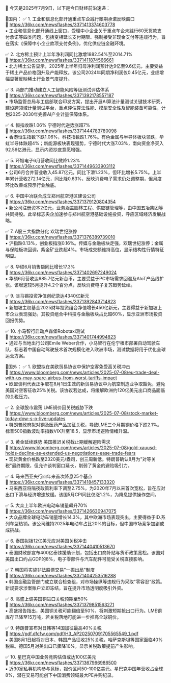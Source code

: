 📅 今天是2025年7月9日，以下是今日财经前沿速递：

📌国内：
✅ 1. 工业和信息化部开通重点车企践行账期承诺反映窗口  
🔗 https://36kr.com/newsflashes/3371413374603778  
▪️ 工业和信息化部开通线上窗口，受理中小企业关于重点车企未践行60天货款支付承诺等四类问题，包括变相延长支付期限、强制接受非现金支付等违规行为，旨在落实《保障中小企业款项支付条例》，优化供应链金融环境。

✅ 2. 北方稀土预计上半年净利润同比激增1882.54%至2014.71%  
🔗 https://36kr.com/newsflashes/3371411874566661  
▪️ 北方稀土公告显示，2025年上半年归母净利润预计达9亿至9.6亿元，主要受益于稀土产品价格回升及产能释放。该公司2024年同期净利润仅0.45亿元，业绩增幅显著反映稀土行业景气度提升。

✅ 3. 两部门推动建立人工智能风险等级测试评估体系  
🔗 https://36kr.com/newsflashes/3371392178557187  
▪️ 市场监管总局与工信部联合印发方案，提出开展AI算法计量测试关键技术研究，建设跨领域计量测试平台，重点评估算法性能、模型安全性及智能装备可靠性，计划2025-2030年完善AI产业计量保障体系。

✅ 4. 恒指收跌1.06% 宁德时代逆势涨超7%  
🔗 https://36kr.com/newsflashes/3371444783780098  
▪️ 香港恒生指数下跌1.06%，科技指数跌1.76%。有色金属与半导体板块领跌，华虹半导体跌超4%；新能源板块表现强势，宁德时代大涨7.03%，南向资金净买入92.56亿港元，显示内资抄底意愿增强。

✅ 5. 环旭电子6月营收同比微降1.23%  
🔗 https://36kr.com/newsflashes/3371449633903112  
▪️ 公司6月合并营业收入45.87亿元，同比下滑1.23%，但环比增长5.75%。上半年累计营收272.14亿元，同比降0.63%，反映消费电子需求仍处调整期，但月度环比改善或预示行业触底。

✅ 6. 中国中冶联合成立郑州航空港区建设公司  
🔗 https://36kr.com/newsflashes/3371379120804354  
▪️ 新公司注册资本2亿元，业务涵盖园林工程、供应链管理等，由中国五冶集团等共同持股。此举标志央企加速参与郑州航空港基础设施投资，呼应区域经济发展战略。

✅ 7. A股三大指数分化 欢瑞世纪涨停  
🔗 https://36kr.com/newsflashes/3371376389739010  
▪️ 沪指跌0.13%，创业板指涨0.16%。传媒与金融板块走强，欢瑞世纪涨停；金属与保险板块回调，紫金矿业跌超4%。市场成交额维持高位，显示结构性行情特征明显。

✅ 8. 华硕6月销售额同比增长17.3%  
🔗 https://36kr.com/newsflashes/3371402697249024  
▪️ 华硕6月营收达685.7亿元新台币，主要受益于PC市场需求回温及AIoT产品线扩张。该增速较5月提升4.2个百分点，反映消费电子复苏趋势延续。

✅ 9. 淡马锡投资净值创纪录达4340亿新元  
🔗 https://36kr.com/newsflashes/3371392843714823  
▪️ 新加坡主权基金2025财年投资组合净值增长450亿新元，主要得益于新加坡上市企业表现强劲。其投资组合中科技与金融板块占比超60%，显示亚洲市场投资回报优势。

✅ 10. 小马智行启动卢森堡Robotaxi测试  
🔗 https://36kr.com/newsflashes/3371401744994823  
▪️ 通过与当地出行公司Emile Weber合作，小马智行在伦宁根市部署自动驾驶车队，标志着中国自动驾驶技术首次规模化进入欧洲市场，测试数据将用于优化全球运营方案。

📌国外：
✅ 1. 欧盟拟在美欧贸易协议中保护空客免受高关税冲击  
🔗 https://www.bloomberg.com/news/articles/2025-07-08/eu-trade-deal-with-us-may-spare-airbus-from-worst-tariffs-impact  
▪️ 欧盟谈判代表正争取在8月1日生效的新贸易协议中为航空制造业争取豁免，避免美国对空客征收25%关税。该协议若达成，将缓解欧洲约120亿美元出口商品面临的关税压力。

✅ 2. 全球股市震荡 LME铜价因关税威胁下跌  
🔗 https://www.bloomberg.com/news/articles/2025-07-08/stock-market-today-dow-s-p-live-updates  
▪️ 特朗普政府拟对铜及医药产品加征关税，导致LME三个月期铜价格下跌2.1%。标普500指数波动率指数VIX升至18.5，显示市场避险情绪升温。

✅ 3. 黄金延续跌势 美国推迟关税截止期缓解避险需求  
🔗 https://www.bloomberg.com/news/articles/2025-07-08/gold-xauusd-holds-decline-as-extended-us-negotiations-ease-trade-fears  
▪️ 现货黄金价格跌至2320美元/盎司，创三周新低。特朗普确认8月为"对等关税"最终期限，但允许谈判窗口延长，削弱了黄金的避险吸引力。

✅ 4. 马来西亚央行四年来首次降息25个基点  
🔗 https://36kr.com/newsflashes/3371418457133320  
▪️ 马来西亚将隔夜政策利率下调至2.75%，为2020年7月以来首次宽松，旨在应对出口下滑与经济增速放缓。该国5月CPI同比仅涨1.2%，为降息提供操作空间。

✅ 5. 大众上半年欧洲电动车销量飙升70%  
🔗 https://36kr.com/newsflashes/3371426630947075  
▪️ 大众品牌全球电动车销量增长14.3%，其中欧洲市场表现突出，主要得益于ID.系列车型热销。该公司维持2025年电动车占比20%的目标，但中国市场竞争加剧或成挑战。

✅ 6. 泰国拟拨12亿美元应对美国关税冲击  
🔗 https://36kr.com/newsflashes/3371440410513670  
▪️ 泰国财政部宣布400亿泰铢援助计划，包括出口商补贴与货币政策宽松。该国对美国出口约占GDP的8%，电子零部件与汽车配件可能受关税直接影响。

✅ 7. 韩国将实施非法股票交易"一振出局"制度  
🔗 https://36kr.com/newsflashes/3371404253516288  
▪️ 韩国金融监管部门成立联合检查组，对市场操纵等违规行为采取"零容忍"政策。新规要求涉案账户立即冻结，旨在提升市场透明度吸引外资。

✅ 8. 高盛上调美国铜进口关税预期至50%  
🔗 https://36kr.com/newsflashes/3371379851563271  
▪️ 高盛报告指出，美国铜关税可能翻倍至50%，将刺激短期抢出口行为。LME铜库存已降至15万吨，若关税落地可能进一步推高全球铜价。

✅ 9. 特朗普宣布对日韩等14国加征最高40%关税  
🔗 https://pdf.dfcfw.com/pdf/H3_AP202507091705565549_1.pdf  
▪️ 美国8月1日起将对日本、韩国产品征收25%关税，哈萨克斯坦等国家面临40%税率。德国5月对美出口已骤降10%，显示关税政策提前产生影响。

✅ 10. 星巴克中国业务竞购估值或达100亿美元  
🔗 https://36kr.com/newsflashes/3371367966986500  
▪️ 近30家私募机构参与竞标，报价区间50-100亿美元。星巴克中国年营收占全球8%，潜在交易可能创下中国消费领域最大PE并购纪录。